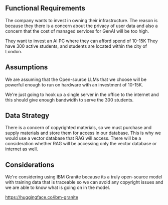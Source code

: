 ## Functional Requirements

The company wants to invest in owning their infrastructure.
The reason is because they there is a concern about the privacy of user data and also a concern that the cost of managed services for GenAI will be too high.

They want to invest an AI PC where they can afford spend of 10-15K
They have 300 active students, and students are located within the city of London.

## Assumptions

We are assuming that the Open-source LLMs that we choose will be powerful enough to run on hardware with an investment of 10-15K.

We're just going to hook up a single server in the office to the internet and this should give enough bandwidth to serve the 300 students.

## Data Strategy

There is a concern of copyrighted materials, so we must purchase and supply materials and store them for access in our database. This is why we would use a vector database that RAG will access. There will be a consideration whether RAG will
be accessing only the vector database or internet as well.

## Considerations

We're considering using IBM Granite because its a truly open-source model with training data that is traceable so we can avoid any copyright issues and we are able to know what is going on in the model.

https://huggingface.co/ibm-granite